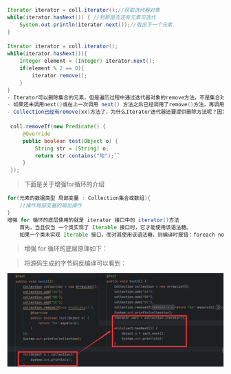 ```java
Iterator iterator = coll.iterator();//获取迭代器对象
while(iterator.hasNext()) { //判断是否还有元素可迭代
    System.out.println(iterator.next());//取出下一个元素
}

Iterator iterator = coll.iterator();
while(iterator.hasNext()){
    Integer element = (Integer) iterator.next();
    if(element % 2 == 0){
        iterator.remove();
    }
}
- Iterator可以删除集合的元素，但是遍历过程中通过迭代器对象的remove方法，不是集合对象的remove方法。
- 如果还未调用next()或在上一次调用 next() 方法之后已经调用了remove()方法，再调用remove()都会报 IllegalStateException。
- Collection已经有remove(xx)方法了，为什么Iterator迭代器还要提供删除方法呢？因为迭代器的remove()可以按指定的条件进行删除。

 coll.removeIf(new Predicate() {
     @Override
     public boolean test(Object o) {
         String str = (String) o;
         return str.contains("地");``
     }
 });
```

> 下面是关于增强for循环的介绍

```java
for(元素的数据类型 局部变量 : Collection集合或数组){ 
  	//操作局部变量的输出操作
}
增强 for 循环的底层使用的就是 iterator 接口中的 iterator()方法
    首先，当且仅当 一个类实现了 Iterable 接口时，它才能使用该语法糖。
    如果一个类未实现 Iterable 接口，而对其使用该语法糖，则编译时报错：foreach not applicable to type 'java.lang.String'
```

> 增强 for 循环的底层原理如下：

> 将源码生成的字节码反编译可以看到：

![image-20240930131821433](0204-Iterator常用方法分析-1.8.assets/image-20240930131821433.png)
